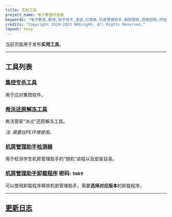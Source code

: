 ```yaml
---
title: 实用工具
project_name: 电子教室终结者
keywords: "电子教室,极域,伽卡他卡,凌波,红蜘蛛,机房管理助手,解除限制,脱离控制,终结者,脱控,破解"
credits: "Copyright 2019-2023 NKXingXh. All Rights Reserved."
layout: easy
---
```


当前页面用于发布**实用工具**。

* * *

## 工具列表

### [集控专杀工具](https://lanzoul.com/iWum40sz58ob)

用于应对集控软件。

### [希沃还原解冻工具](https://lanzoul.com/i1Bn10t0n02f)

希沃管家“冰点”还原解冻工具。

*注: 需要在PE环境使用。*

### [机房管理助手检测器](https://lanzoul.com/icHXg0hsgcva)

用于检测学生机房管理助手的“随机”进程以及安装目录。

### [机房管理助手卸载程序](https://lanzoul.com/b08uwfvli) 密码: `5mk9`

可以使用卸载程序移除机房管理助手，需要**选择对应版本**的卸载程序。

* * *

## [更新日志](./changes.md)
